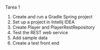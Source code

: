Tarea 1 

1. Create and run a Gradle Spring project
2. Set up a project in Intellij IDEA
3. Create Player and PlayerRestRepository
4. Test the REST web service
5. Add sample data
6. Create a test front end
